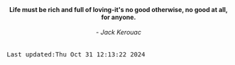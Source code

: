 
<div align="center"><b><span>Life must be rich and full of loving-it's no good otherwise, no good at all, for anyone.  </span></b><br><br><i> - Jack Kerouac</i></div>
<br><br><kbd>Last updated:Thu Oct 31 12:13:22 2024</kbd>